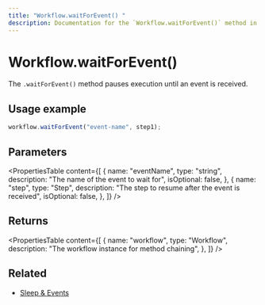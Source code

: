 ```yaml
---
title: "Workflow.waitForEvent() "
description: Documentation for the `Workflow.waitForEvent()` method in workflows, which pauses execution until an event is received.
---
```


# Workflow.waitForEvent()

The `.waitForEvent()` method pauses execution until an event is received.

## Usage example

```typescript copy
workflow.waitForEvent("event-name", step1);
```

## Parameters

<PropertiesTable
content={[
{
name: "eventName",
type: "string",
description: "The name of the event to wait for",
isOptional: false,
},
{
name: "step",
type: "Step",
description: "The step to resume after the event is received",
isOptional: false,
},
]}
/>

## Returns

<PropertiesTable
content={[
{
name: "workflow",
type: "Workflow",
description: "The workflow instance for method chaining",
},
]}
/>

## Related

- [Sleep & Events](/docs/workflows/pausing-execution)
